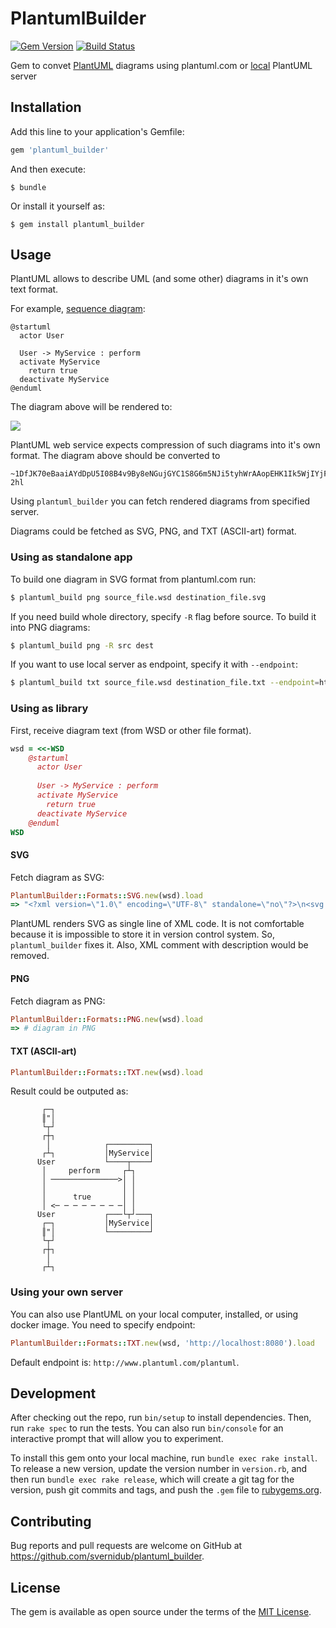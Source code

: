 # PlantumlBuilder

[![Gem Version](https://badge.fury.io/rb/plantuml_builder.svg)](https://badge.fury.io/rb/plantuml_builder)
[![Build Status](https://travis-ci.com/svernidub/plantuml_builder.svg?branch=master)](https://travis-ci.com/svernidub/plantuml_builder)

Gem to convet [PlantUML](http://plantuml.com) diagrams using plantuml.com or
[local](https://hub.docker.com/r/plantuml/plantuml-server/) PlantUML server

## Installation

Add this line to your application's Gemfile:

```ruby
gem 'plantuml_builder'
```

And then execute:

    $ bundle

Or install it yourself as:

    $ gem install plantuml_builder

## Usage

PlantUML allows to describe UML (and some other) diagrams in it's own text format.

For example, [sequence diagram](http://plantuml.com/sequence-diagram):
```wsd
@startuml
  actor User
  
  User -> MyService : perform
  activate MyService
    return true
  deactivate MyService
@enduml
```

The diagram above will be rendered to:

![](http://www.plantuml.com/plantuml/png/~1UDfJK70eBaaiAYdDpU5I08B4v9By8eNGujGYC1S8G6m5NJi5tyhWrAAopEHK1Ik5WjIYjFoYN9YEpBB4abI40gZEejIIqg8yXPAYKeX8IYfMfGwfUIaWsm5R-2hl)

PlantUML web service expects compression of such diagrams into
it's own format. The diagram above should be converted to

```
~1DfJK70eBaaiAYdDpU5I08B4v9By8eNGujGYC1S8G6m5NJi5tyhWrAAopEHK1Ik5WjIYjFoYN9YEpBB4abI40gZEejIIqg8yXPAYKeX8IYfMfGwfUIaWsm5R-2hl
```

Using `plantuml_builder` you can fetch rendered diagrams from specified server.

Diagrams could be fetched as SVG, PNG, and TXT (ASCII-art) format.


### Using as standalone app

To build one diagram in SVG format from plantuml.com run:

```bash
$ plantuml_build png source_file.wsd destination_file.svg
```

If you need build whole directory, specify `-R` flag before source. To build it into PNG diagrams:

```bash
$ plantuml_build png -R src dest
```

If you want to use local server as endpoint, specify it with `--endpoint`:

```bash
$ plantuml_build txt source_file.wsd destination_file.txt --endpoint=http://localhost:8080
```

### Using as library

First, receive diagram text (from WSD or other file format).

```ruby
wsd = <<-WSD
    @startuml
      actor User
      
      User -> MyService : perform
      activate MyService
        return true
      deactivate MyService
    @enduml
WSD
```

#### SVG

Fetch diagram as SVG:

```ruby
PlantumlBuilder::Formats::SVG.new(wsd).load
=> "<?xml version=\"1.0\" encoding=\"UTF-8\" standalone=\"no\"?>\n<svg xmlns=\"http://www.w3.org/2000/svg\" xmlns:xlink=\"http://www.w3.org/1999/xlink\" contentScriptType=\"application/ecmascript\" contentStyleType=\"text/css\" height=\"251px\" preserveAspectRatio=\"none\" style=\"width:152px;height:251px;\" version=\"1.1\" viewBox=\"0 0 152 251\" width=\"152px\" zoomAndPan=\"magnify\">\n<defs>\n<filter height=\"300%\" id=\"fz1m93rvif4fb\" width=\"300%\" x=\"-1\" y=\"-1\">\n<feGaussianBlur result=\"blurOut\" stdDeviation=\"2.0\"/>\n<feColorMatrix in=\"blurOut\" result=\"blurOut2\" type=\"matrix\" values=\"0 0 0 0 0 0 0 0 0 0 0 0 0 0 0 0 0 0 .4 0\"/>\n<feOffset dx=\"4.0\" dy=\"4.0\" in=\"blurOut2\" result=\"blurOut3\"/>\n<feBlend in=\"SourceGraphic\" in2=\"blurOut3\" mode=\"normal\"/>\n</filter>\n</defs>\n<g>\n<rect fill=\"#FFFFFF\" filter=\"url(#fz1m93rvif4fb)\" height=\"29.1328\" style=\"stroke: #A80036; stroke-width: 1.0;\" width=\"10\" x=\"97\" y=\"117.4297\"/>\n<line style=\"stroke: #A80036; stroke-width: 1.0; stroke-dasharray: 5.0,5.0;\" x1=\"27\" x2=\"27\" y1=\"86.2969\" y2=\"164.5625\"/>\n<line style=\"stroke: #A80036; stroke-width: 1.0; stroke-dasharray: 5.0,5.0;\" x1=\"101.5\" x2=\"101.5\" y1=\"86.2969\" y2=\"164.5625\"/>\n<text fill=\"#000000\" font-family=\"sans-serif\" font-size=\"14\" lengthAdjust=\"spacingAndGlyphs\" textLength=\"32\" x=\"8\" y=\"82.9951\">\nUser</text>\n<ellipse cx=\"27\" cy=\"13\" fill=\"#FEFECE\" filter=\"url(#fz1m93rvif4fb)\" rx=\"8\" ry=\"8\" style=\"stroke: #A80036; stroke-width: 2.0;\"/>\n<path d=\"M27,21 L27,48 M14,29 L40,29 M27,48 L14,63 M27,48 L40,63 \" fill=\"none\" filter=\"url(#fz1m93rvif4fb)\" style=\"stroke: #A80036; stroke-width: 2.0;\"/>\n<text fill=\"#000000\" font-family=\"sans-serif\" font-size=\"14\" lengthAdjust=\"spacingAndGlyphs\" textLength=\"32\" x=\"8\" y=\"176.5576\">\nUser</text>\n<ellipse cx=\"27\" cy=\"189.8594\" fill=\"#FEFECE\" filter=\"url(#fz1m93rvif4fb)\" rx=\"8\" ry=\"8\" style=\"stroke: #A80036; stroke-width: 2.0;\"/>\n<path d=\"M27,197.8594 L27,224.8594 M14,205.8594 L40,205.8594 M27,224.8594 L14,239.8594 M27,224.8594 L40,239.8594 \" fill=\"none\" filter=\"url(#fz1m93rvif4fb)\" style=\"stroke: #A80036; stroke-width: 2.0;\"/>\n<rect fill=\"#FEFECE\" filter=\"url(#fz1m93rvif4fb)\" height=\"30.2969\" style=\"stroke: #A80036; stroke-width: 1.5;\" width=\"83\" x=\"58.5\" y=\"51\"/>\n<text fill=\"#000000\" font-family=\"sans-serif\" font-size=\"14\" lengthAdjust=\"spacingAndGlyphs\" textLength=\"69\" x=\"65.5\" y=\"70.9951\">\nMyService</text>\n<rect fill=\"#FEFECE\" filter=\"url(#fz1m93rvif4fb)\" height=\"30.2969\" style=\"stroke: #A80036; stroke-width: 1.5;\" width=\"83\" x=\"58.5\" y=\"163.5625\"/>\n<text fill=\"#000000\" font-family=\"sans-serif\" font-size=\"14\" lengthAdjust=\"spacingAndGlyphs\" textLength=\"69\" x=\"65.5\" y=\"183.5576\">\nMyService</text>\n<rect fill=\"#FFFFFF\" filter=\"url(#fz1m93rvif4fb)\" height=\"29.1328\" style=\"stroke: #A80036; stroke-width: 1.0;\" width=\"10\" x=\"97\" y=\"117.4297\"/>\n<polygon fill=\"#A80036\" points=\"85,113.4297,95,117.4297,85,121.4297,89,117.4297\" style=\"stroke: #A80036; stroke-width: 1.0;\"/>\n<line style=\"stroke: #A80036; stroke-width: 1.0;\" x1=\"27\" x2=\"91\" y1=\"117.4297\" y2=\"117.4297\"/>\n<text fill=\"#000000\" font-family=\"sans-serif\" font-size=\"13\" lengthAdjust=\"spacingAndGlyphs\" textLength=\"51\" x=\"34\" y=\"112.3638\">\nperform</text>\n<polygon fill=\"#A80036\" points=\"38,142.5625,28,146.5625,38,150.5625,34,146.5625\" style=\"stroke: #A80036; stroke-width: 1.0;\"/>\n<line style=\"stroke: #A80036; stroke-width: 1.0; stroke-dasharray: 2.0,2.0;\" x1=\"32\" x2=\"101\" y1=\"146.5625\" y2=\"146.5625\"/>\n<text fill=\"#000000\" font-family=\"sans-serif\" font-size=\"13\" lengthAdjust=\"spacingAndGlyphs\" textLength=\"26\" x=\"44\" y=\"141.4966\">\ntrue</text>\n\n</g>\n</svg"
```

PlantUML renders SVG as single line of XML code. It is not comfortable because it is impossible
to store it in version control system. So, `plantuml_builder` fixes it.
Also, XML comment with description would be removed.


#### PNG

Fetch diagram as PNG:
```ruby
PlantumlBuilder::Formats::PNG.new(wsd).load
=> # diagram in PNG
```

#### TXT (ASCII-art)

```ruby
PlantumlBuilder::Formats::TXT.new(wsd).load
```
Result could be outputed as:

```
       ┌─┐                      
       ║"│                      
       └┬┘                      
       ┌┼┐                      
        │            ┌─────────┐
       ┌┴┐           │MyService│
      User           └────┬────┘
       │     perform     ┌┴┐    
       │ ───────────────>│ │    
       │                 │ │    
       │      true       │ │    
       │ <─ ─ ─ ─ ─ ─ ─ ─│ │    
      User           ┌───└┬┘───┐
       ┌─┐           │MyService│
       ║"│           └─────────┘
       └┬┘                      
       ┌┼┐                      
        │                       
       ┌┴┐
```

### Using your own server

You can also use PlantUML on your local computer, installed, or using docker image.
You need to specify endpoint:

```ruby
PlantumlBuilder::Formats::TXT.new(wsd, 'http://localhost:8080').load
```

Default endpoint is: `http://www.plantuml.com/plantuml`.

## Development

After checking out the repo, run `bin/setup` to install dependencies. Then, run `rake spec` to run the tests. You can also run `bin/console` for an interactive prompt that will allow you to experiment.

To install this gem onto your local machine, run `bundle exec rake install`. To release a new version, update the version number in `version.rb`, and then run `bundle exec rake release`, which will create a git tag for the version, push git commits and tags, and push the `.gem` file to [rubygems.org](https://rubygems.org).

## Contributing

Bug reports and pull requests are welcome on GitHub at https://github.com/svernidub/plantuml_builder.


## License

The gem is available as open source under the terms of the [MIT License](http://opensource.org/licenses/MIT).

